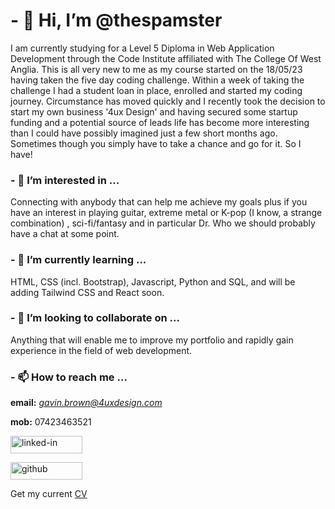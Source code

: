 # - 👋 Hi, I’m @thespamster

I am currently studying for a Level 5 Diploma in Web Application Development
through the Code Institute affiliated with The College Of West Anglia. This is 
all very new to me as my course started on the 18/05/23 having taken the five day
coding challenge. Within a week of taking the challenge I had a student loan in 
place, enrolled and started my coding journey. Circumstance has moved quickly and
I recently took the decision to start my own business '4ux Design' and having
secured some startup funding and a potential source of leads life has become
more interesting than I could have possibly imagined just a few short months 
ago. Sometimes though you simply have to take a chance and go for it. So I have!

### - 👀 I’m interested in ...

Connecting with anybody that can help me achieve my goals plus if you have an
interest in playing guitar, extreme metal or K-pop (I know, a strange combination)
, sci-fi/fantasy and in particular Dr. Who we should probably have a chat at 
some point.

### - 🌱 I’m currently learning ...

HTML, CSS (incl. Bootstrap), Javascript, Python and SQL, and will be adding 
Tailwind CSS and React soon.

### - 💞️ I’m looking to collaborate on ...

Anything that will enable me to improve my portfolio and 
rapidly gain experience in the field of web development.

### - 📫 How to reach me ...

**email:** *gavin.brown@4uxdesign.com*

**mob:** 07423463521

<a href="https://www.linkedin.com/in/gavinwbrown/"><img src="https://res.cloudinary.com/practicaldev/image/fetch/s--chf73s-H--/c_limit%2Cf_auto%2Cfl_progressive%2Cq_auto%2Cw_880/https://img.shields.io/badge/Linked_In-0077B5%3Fstyle%3Dfor-the-badge%26logo%3DLinkedIn%26logoColor%3Dwhite" alt="linked-in" loading="lazy" width="115" height="28"></a>

<a href="https://github.com/thespamster"><img src="https://res.cloudinary.com/practicaldev/image/fetch/s---yDJLJ2---/c_limit%2Cf_auto%2Cfl_progressive%2Cq_auto%2Cw_880/https://img.shields.io/badge/GitHub-000000%3Fstyle%3Dfor-the-badge%26logo%3DGitHub%26logoColor%3Dwhite" alt="github" loading="lazy" width="115" height="28"></a>

Get my current <a href="https://www.4uxdesign.com/" target="_blank">CV</a>

<!---
thespamster/thespamster is a ✨ special ✨ repository because its `README.md` (this file) appears on your GitHub profile.
You can click the Preview link to take a look at your changes.
--->
